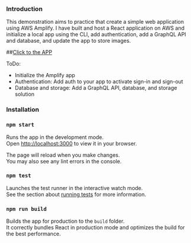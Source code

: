 ### Introduction

This demonstration aims to practice that create a simple web application using AWS Amplify.
I have built and host a React application on AWS and initialize a local app using the CLI, add authentication, add a GraphQL API and database, and update the app to store images.

##[Click to the APP](https://master.d234mxzhwl60mw.amplifyapp.com/)

ToDo:
- Initialize the Amplify app
- Authentication: Add auth to your app to activate sign-in and sign-out
- Database and storage: Add a GraphQL API, database, and storage solution

### Installation
### `npm start`

Runs the app in the development mode.\
Open [http://localhost:3000](http://localhost:3000) to view it in your browser.

The page will reload when you make changes.\
You may also see any lint errors in the console.

### `npm test`

Launches the test runner in the interactive watch mode.\
See the section about [running tests](https://facebook.github.io/create-react-app/docs/running-tests) for more information.

### `npm run build`

Builds the app for production to the `build` folder.\
It correctly bundles React in production mode and optimizes the build for the best performance.
